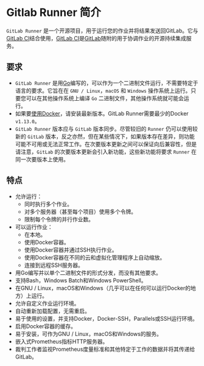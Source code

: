 # Gitlab Runner 简介

`GitLab Runner` 是一个开源项目，用于运行您的作业并将结果发送回GitLab。它与[GitLab CI](https://about.gitlab.com/product/continuous-integration/)结合使用，[GitLab CI](https://about.gitlab.com/product/continuous-integration/)是[GitLab](https://about.gitlab.com/product/continuous-integration/)随附的用于协调作业的开源持续集成服务。

## 要求

* `GitLab Runner` 是用[Go](https://golang.org/)编写的，可以作为一个二进制文件运行，不需要特定于语言的要求。它旨在在 `GNU / Linux`，`macOS` 和 `Windows` 操作系统上运行。只要您可以在其他操作系统上编译 `Go` 二进制文件，其他操作系统就可能会运行。
* 如果要[使用Docker](https://docs.gitlab.com/12.8/runner/executors/docker.html)，请安装最新版本。GitLab Runner需要最少的Docker `v1.13.0`。
* `GitLab Runner` 版本应与 `GitLab` 版本同步。尽管较旧的 `Runner` 仍可以使用较新的 `GitLab` 版本，反之亦然，但在某些情况下，如果版本存在差异，则功能可能不可用或无法正常工作。在次要版本更新之间可以保证向后兼容性，但是请注意，`GitLab` 的次要版本更新会引入新功能，这些新功能将要求 `Runner` 在同一次要版本上使用。

## 特点

* 允许运行：
  * 同时执行多个作业。
  * 对多个服务器（甚至每个项目）使用多个令牌。
  * 限制每个令牌的并行作业数。
* 可以运行作业：
  * 在本地。
  * 使用Docker容器。
  * 使用Docker容器并通过SSH执行作业。
  * 使用Docker容器在不同的云和虚拟化管理程序上自动缩放。
  * 连接到远程SSH服务器。
* 用Go编写并以单个二进制文件的形式分发，而没有其他要求。
* 支持Bash，Windows Batch和Windows PowerShell。
* 在GNU / Linux，macOS和Windows（几乎可以在任何可以运行Docker的地方）上运行。
* 允许自定义作业运行环境。
* 自动重新加载配置，无需重启。
* 易于使用的设置，并支持Docker，Docker-SSH，Parallels或SSH运行环境。
* 启用Docker容器的缓存。
* 易于安装，可作为GNU / Linux，macOS和Windows的服务。
* 嵌入式Prometheus指标HTTP服务器。
* 裁判工作者监视Prometheus度量标准和其他特定于工作的数据并将其传递给GitLab。

